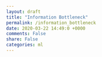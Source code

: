 ```yaml
---
layout: draft
title: "Information Bottleneck"
permalink: /information_bottleneck
date: 2020-03-22 14:49:0 +0000
comments: False
share: False
categories: ml
---
```





